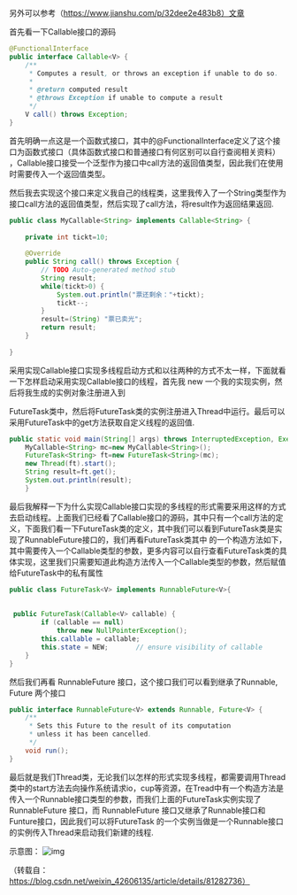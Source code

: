
另外可以参考（https://www.jianshu.com/p/32dee2e483b8）文章


首先看一下Callable接口的源码
``` JAVA
@FunctionalInterface
public interface Callable<V> {
    /**
     * Computes a result, or throws an exception if unable to do so.
     *
     * @return computed result
     * @throws Exception if unable to compute a result
     */
    V call() throws Exception;
}
```
首先明确一点这是一个函数式接口，其中的@FunctionalInterface定义了这个接口为函数式接口（具体函数式接口和普通接口有何区别可以自行查阅相关资料） ，Callable接口接受一个泛型作为接口中call方法的返回值类型，因此我们在使用时需要传入一个返回值类型。

然后我去实现这个接口来定义我自己的线程类，这里我传入了一个String类型作为接口call方法的返回值类型，然后实现了call方法，将result作为返回结果返回.

```java
public class MyCallable<String> implements Callable<String> {
 
	private int tickt=10;
	
	@Override
	public String call() throws Exception {
		// TODO Auto-generated method stub
		String result;
		while(tickt>0) {
			System.out.println("票还剩余："+tickt);
			tickt--;
		}
		result=(String) "票已卖光";
		return result;
	}
 
}
```

采用实现Callable接口实现多线程启动方式和以往两种的方式不太一样，下面就看一下怎样启动采用实现Callable接口的线程，首先我 new 一个我的实现实例，然后将我生成的实例对象注册进入到

FutureTask类中，然后将FutureTask类的实例注册进入Thread中运行。最后可以采用FutureTask<V>中的get方法获取自定义线程的返回值.
``` JAVA
public static void main(String[] args) throws InterruptedException, ExecutionException {		
    MyCallable<String> mc=new MyCallable<String>();
    FutureTask<String> ft=new FutureTask<String>(mc);
    new Thread(ft).start();
    String result=ft.get();
    System.out.println(result);
	}
```



最后我解释一下为什么实现Callable接口实现的多线程的形式需要采用这样的方式去启动线程。上面我们已经看了Callable接口的源码，其中只有一个call方法的定义，下面我们看一下FutureTask<V>类的定义，其中我们可以看到FutureTask<V>类是实现了RunnableFuture<V>接口的，我们再看FutureTask<V>类其中 的一个构造方法如下，其中需要传入一个Callable<V>类型的参数，更多内容可以自行查看FutureTask<V>类的具体实现，这里我们只需要知道此构造方法传入一个Callable<V>类型的参数，然后赋值给FutureTask<V>中的私有属性

``` JAVA
public class FutureTask<V> implements RunnableFuture<V>{ 
 
 
 public FutureTask(Callable<V> callable) {
        if (callable == null)
            throw new NullPointerException();
        this.callable = callable;
        this.state = NEW;       // ensure visibility of callable
    }
}
```
然后我们再看 RunnableFuture<V>  接口，这个接口我们可以看到继承了Runnable, Future<V> 两个接口

``` JAVA
public interface RunnableFuture<V> extends Runnable, Future<V> {
    /**
     * Sets this Future to the result of its computation
     * unless it has been cancelled.
     */
    void run();
}
```

最后就是我们Thread类，无论我们以怎样的形式实现多线程，都需要调用Thread类中的start方法去向操作系统请求io，cup等资源，在Tread中有一个构造方法是传入一个Runnable接口类型的参数，而我们上面的FutureTask<V>实例实现了 RunnableFuture<V> 接口，而 RunnableFuture<V> 接口又继承了Runnable接口和 Funture<V>接口，因此我们可以将FutureTask<V> 的一个实例当做是一个Runnable接口的实例传入Thread来启动我们新建的线程.

示意图：
![img](https://img-blog.csdn.net/20180730145740512?watermark/2/text/aHR0cHM6Ly9ibG9nLmNzZG4ubmV0L3dlaXhpbl80MjYwNjEzNQ==/font/5a6L5L2T/fontsize/400/fill/I0JBQkFCMA==/dissolve/70)

（转载自：https://blog.csdn.net/weixin_42606135/article/details/81282736）